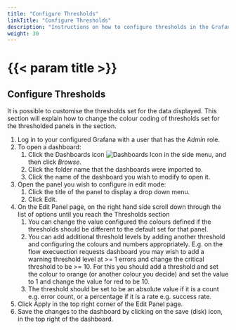 ```yaml
---
title: "Configure Thresholds"
linkTitle: "Configure Thresholds"
description: "Instructions on how to configure thresholds in the Grafana Dashboard panels."
weight: 30
---
```


# {{< param title >}}

## Configure Thresholds

It is possible to customise the thresholds set for the data displayed.  This section will explain how to change the colour coding of thresholds set for the thresholded panels in the section.

1. Log in to your configured Grafana with a user that has the *Admin* role.
1. To open a dashboard:
    1. Click the Dashboards icon ![Dashboards Icon](/images/DashboardsIcon.png 'Dashboards Icon') in the side menu, and then click *Browse*.
    1. Click the folder name that the dashboards were imported to.
    1. Click the name of the dashboard you wish to modify to open it.
1. Open the panel you wish to configure in edit mode:
    1. Click the title of the panel to display a drop down menu.
    1. Click Edit.
1. On the Edit Panel page, on the right hand side scroll down through the list of options until you reach the Thresholds section
    1. You can change the value configured the colours defined if the thresholds should be different to the default set for that panel.  
    1. You can add additional threshold levels by adding another threshold and configuring the colours and numbers appropriately. E.g. on the flow execuection requests dashboard you may wish to add a warning threshold level at >= 1 errors and change the critical threshold to be >= 10.  For this you should add a threshold and set the colour to orange (or another colour you decide) and set the value to 1 and change the value for red to be 10.
    1. The threshold should be set to be an absolute value if it is a count e.g. error count, or a percentage if it is a rate e.g. success rate.
1. Click Apply in the top right corner of the Edit Panel page.
1. Save the changes to the dashboard by clicking on the save (disk) icon, in the top right of the dashboard.
